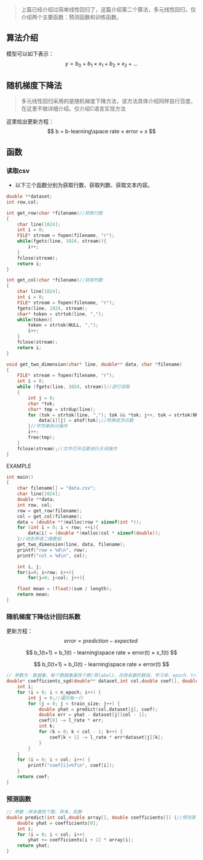 > 上篇已经介绍过简单线性回归了，这篇介绍第二个算法，多元线性回归，仅介绍两个主要函数：预测函数和训练函数。

## 算法介绍

模型可以如下表示：
$$
y = b_0+b_1×x_1+b_2×x_2+...
$$

## 随机梯度下降法

> 多元线性回归采用的是随机梯度下降方法，该方法具体介绍同样自行百度，在这里不做详细介绍。仅介绍C语言实现方法



这里给出更新方程：
$$
b = b-learning\space rate × error × x
$$

## 函数

### 读取csv

- 以下三个函数分别为获取行数、获取列数、获取文本内容。

```C
double **dataset;
int row,col;

int get_row(char *filename)//获取行数
{
	char line[1024];
	int i = 0;
	FILE* stream = fopen(filename, "r");
	while(fgets(line, 1024, stream)){
		i++;
	}
	fclose(stream);
	return i;
}

int get_col(char *filename)//获取列数
{
	char line[1024];
	int i = 0;
	FILE* stream = fopen(filename, "r");
	fgets(line, 1024, stream);
	char* token = strtok(line, ",");
	while(token){
		token = strtok(NULL, ",");
		i++;
	}
	fclose(stream);
	return i;
}

void get_two_dimension(char* line, double** data, char *filename)
{
	FILE* stream = fopen(filename, "r");
	int i = 0;
	while (fgets(line, 1024, stream))//逐行读取
    {
    	int j = 0;
    	char *tok;
        char* tmp = strdup(line);
        for (tok = strtok(line, ","); tok && *tok; j++, tok = strtok(NULL, ",\n")){
        	data[i][j] = atof(tok);//转换成浮点数
		}//字符串拆分操作
        i++;
        free(tmp);
    }
    fclose(stream);//文件打开后要进行关闭操作
}

```

EXAMPLE

```C
int main()
{
	char filename[] = "data.csv";
    char line[1024];
    double **data;
    int row, col;
    row = get_row(filename);
    col = get_col(filename);
    data = (double **)malloc(row * sizeof(int *));
	for (int i = 0; i < row; ++i){
		data[i] = (double *)malloc(col * sizeof(double));
	}//动态申请二维数组
	get_two_dimension(line, data, filename);
	printf("row = %d\n", row);
	printf("col = %d\n", col);

	int i, j;
	for(i=0; i<row; i++){
		for(j=0; j<col; j++){

	float mean = (float)(sum / length);
	return mean;
}
```

### 随机梯度下降估计回归系数

更新方程：
$$
error = prediction-expected\
$$

$$
b_1(t+1) = b_1(t) - learning\space rate × error(t) × x_1(t)
$$


$$
b_0(t+1) = b_0(t) - learning\space rate × error(t)
$$

```c
// 参数为：数据集、每个数据集属性个数(带label)、存放系数的数组、学习率、epoch、train_size
double* coefficients_sgd(double** dataset,int col,double coef[], double l_rate, int n_epoch, int train_size) {
	int i;
	for (i = 0; i < n_epoch; i++) {
		int j = 0;//遍历每一行
		for (j = 0; j < train_size; j++) {
			double yhat = predict(col,dataset[j], coef);
			double err = yhat - dataset[j][col - 1];
			coef[0] -= l_rate * err;
			int k;
			for (k = 0; k < col - 1; k++) {
				coef[k + 1] -= l_rate * err*dataset[j][k];
			}
		}
	}
	for (i = 0; i < col; i++) {
		printf("coef[i]=%f\n", coef[i]);
	}
	return coef;
}
```

### 预测函数

```c
// 参数：样本属性个数、样本、系数
double predict(int col,double array[], double coefficients[]) {//预测某一行的值
	double yhat = coefficients[0];
	int i;
	for (i = 0; i < col; i++)
		yhat += coefficients[i + 1] * array[i];
	return yhat;
}
```



